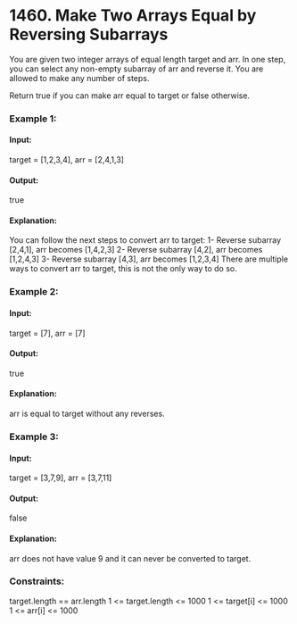 # 1460. Make Two Arrays Equal by Reversing Subarrays
You are given two integer arrays of equal length target and arr. In one step, you can select any non-empty subarray of arr and reverse it. You are allowed to make any number of steps.

Return true if you can make arr equal to target or false otherwise.

### Example 1:
#### Input: 
target = [1,2,3,4], arr = [2,4,1,3]
#### Output:
true
#### Explanation:
You can follow the next steps to convert arr to target:
1- Reverse subarray [2,4,1], arr becomes [1,4,2,3]
2- Reverse subarray [4,2], arr becomes [1,2,4,3]
3- Reverse subarray [4,3], arr becomes [1,2,3,4]
There are multiple ways to convert arr to target, this is not the only way to do so.

### Example 2:
#### Input: 
target = [7], arr = [7]
#### Output:
true
#### Explanation:
arr is equal to target without any reverses.

### Example 3:
#### Input:
target = [3,7,9], arr = [3,7,11]
#### Output:
false
#### Explanation: 
arr does not have value 9 and it can never be converted to target.
 
### Constraints:
target.length == arr.length
1 <= target.length <= 1000
1 <= target[i] <= 1000
1 <= arr[i] <= 1000

